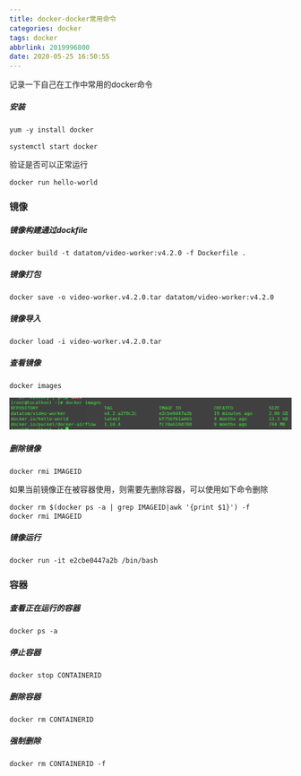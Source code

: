 ```yaml
---
title: docker-docker常用命令
categories: docker
tags: docker
abbrlink: 2019996800
date: 2020-05-25 16:50:55
---
```


记录一下自己在工作中常用的docker命令

##### 安装

~~~
yum -y install docker
~~~

~~~
systemctl start docker
~~~

验证是否可以正常运行

~~~
docker run hello-world
~~~

### 镜像

##### 镜像构建通过dockfile

~~~
docker build -t datatom/video-worker:v4.2.0 -f Dockerfile .
~~~

##### 镜像打包

~~~
docker save -o video-worker.v4.2.0.tar datatom/video-worker:v4.2.0
~~~

##### 镜像导入

~~~
docker load -i video-worker.v4.2.0.tar
~~~

##### 查看镜像

~~~
docker images
~~~

![docker.png](/images/docker/docker.png)

##### 删除镜像

~~~
docker rmi IMAGEID 
~~~

如果当前镜像正在被容器使用，则需要先删除容器，可以使用如下命令删除

~~~
docker rm $(docker ps -a | grep IMAGEID|awk '{print $1}') -f
docker rmi IMAGEID
~~~

##### 镜像运行

~~~
docker run -it e2cbe0447a2b /bin/bash
~~~

### 容器

##### 查看正在运行的容器

~~~
docker ps -a
~~~

##### 停止容器

~~~
docker stop CONTAINERID
~~~

##### 删除容器

~~~
docker rm CONTAINERID
~~~

##### 强制删除

~~~
docker rm CONTAINERID -f
~~~










